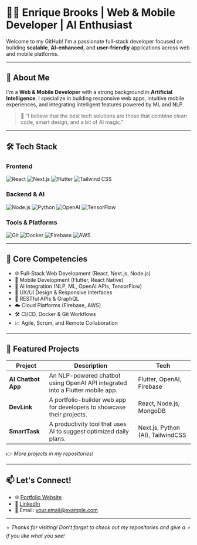 # 👨‍💻 Enrique Brooks | Web & Mobile Developer | AI Enthusiast

Welcome to my GitHub! I'm a passionate full-stack developer focused on building **scalable**, **AI-enhanced**, and **user-friendly** applications across web and mobile platforms.

---

## 🚀 About Me

I'm a **Web & Mobile Developer** with a strong background in **Artificial Intelligence**. I specialize in building responsive web apps, intuitive mobile experiences, and integrating intelligent features powered by ML and NLP.

> 🧠 "I believe that the best tech solutions are those that combine clean code, smart design, and a bit of AI magic."

---

## 🛠️ Tech Stack

### **Frontend**
![React](https://img.shields.io/badge/-React-61DAFB?logo=react&logoColor=white&style=flat-square)
![Next.js](https://img.shields.io/badge/-Next.js-000000?logo=next.js&logoColor=white&style=flat-square)
![Flutter](https://img.shields.io/badge/-Flutter-02569B?logo=flutter&logoColor=white&style=flat-square)
![Tailwind CSS](https://img.shields.io/badge/-TailwindCSS-38B2AC?logo=tailwind-css&logoColor=white&style=flat-square)

### **Backend & AI**
![Node.js](https://img.shields.io/badge/-Node.js-339933?logo=node.js&logoColor=white&style=flat-square)
![Python](https://img.shields.io/badge/-Python-3776AB?logo=python&logoColor=white&style=flat-square)
![OpenAI](https://img.shields.io/badge/-OpenAI-412991?logo=openai&logoColor=white&style=flat-square)
![TensorFlow](https://img.shields.io/badge/-TensorFlow-FF6F00?logo=tensorflow&logoColor=white&style=flat-square)

### **Tools & Platforms**
![Git](https://img.shields.io/badge/-Git-F05032?logo=git&logoColor=white&style=flat-square)
![Docker](https://img.shields.io/badge/-Docker-2496ED?logo=docker&logoColor=white&style=flat-square)
![Firebase](https://img.shields.io/badge/-Firebase-FFCA28?logo=firebase&logoColor=white&style=flat-square)
![AWS](https://img.shields.io/badge/-AWS-232F3E?logo=amazon-aws&logoColor=white&style=flat-square)

---

## 🧩 Core Competencies

- 🌐 Full-Stack Web Development (React, Next.js, Node.js)
- 📱 Mobile Development (Flutter, React Native)
- 🤖 AI Integration (NLP, ML, OpenAI APIs, TensorFlow)
- 🎨 UX/UI Design & Responsive Interfaces
- 🔌 RESTful APIs & GraphQL
- ☁️ Cloud Platforms (Firebase, AWS)
- 🛠️ CI/CD, Docker & Git Workflows
- 📈 Agile, Scrum, and Remote Collaboration

---

## 📂 Featured Projects

| Project | Description | Tech |
|--------|-------------|------|
| **AI Chatbot App** | An NLP-powered chatbot using OpenAI API integrated into a Flutter mobile app. | Flutter, OpenAI, Firebase |
| **DevLink** | A portfolio-builder web app for developers to showcase their projects. | React, Node.js, MongoDB |
| **SmartTask** | A productivity tool that uses AI to suggest optimized daily plans. | Next.js, Python (AI), TailwindCSS |

👉 _More projects in my repositories!_

---

## 📫 Let's Connect!

- 🌐 [Portfolio Website](https://your-portfolio.com)
- 💼 [LinkedIn](https://linkedin.com/in/your-profile)
- 📧 Email: [your.email@example.com](mailto:enriquebrooks321@gmail.com)

---

⭐ _Thanks for visiting! Don’t forget to check out my repositories and give a ⭐ if you like what you see!_
